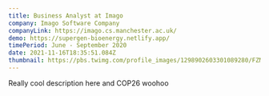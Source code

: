 ```yaml
---
title: Business Analyst at Imago
company: Imago Software Company
companyLink: https://imago.cs.manchester.ac.uk/
demo: https://supergen-bioenergy.netlify.app/
timePeriod: June - September 2020
date: 2021-11-16T18:35:51.084Z
thumbnail: https://pbs.twimg.com/profile_images/1298902603301089280/FZMSlvXW_400x400.jpg
---
```

Really cool description here and COP26 woohoo